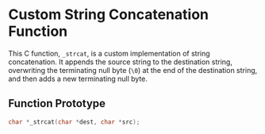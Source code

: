 # Custom String Concatenation Function

This C function, `_strcat`, is a custom implementation of string concatenation. 
It appends the source string to the destination string, overwriting the terminating null byte (`\0`) 
at the end of the destination string, and then adds a new terminating null byte.

## Function Prototype

```c
char *_strcat(char *dest, char *src);

